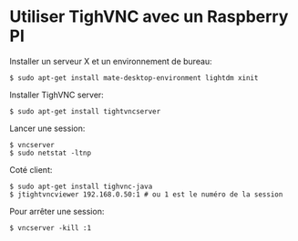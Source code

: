 # Utiliser TighVNC avec un Raspberry PI

Installer un serveur X et un environnement de bureau:

	$ sudo apt-get install mate-desktop-environment lightdm xinit

Installer TighVNC server:

	$ sudo apt-get install tightvncserver 

Lancer une session:
	
	$ vncserver 
	$ sudo netstat -ltnp

Coté client:

	$ sudo apt-get install tighvnc-java
	$ jtightvncviewer 192.168.0.50:1 # ou 1 est le numéro de la session

Pour arrêter une session:

	$ vncserver -kill :1


